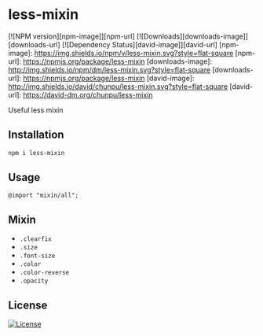 less-mixin
===

[![NPM version][npm-image]][npm-url]
[![Downloads][downloads-image]][downloads-url]
[![Dependency Status][david-image]][david-url]
[npm-image]: https://img.shields.io/npm/v/less-mixin.svg?style=flat-square
[npm-url]: https://npmjs.org/package/less-mixin
[downloads-image]: http://img.shields.io/npm/dm/less-mixin.svg?style=flat-square
[downloads-url]: https://npmjs.org/package/less-mixin
[david-image]: http://img.shields.io/david/chunpu/less-mixin.svg?style=flat-square
[david-url]: https://david-dm.org/chunpu/less-mixin


Useful less mixin

Installation
---

```sh
npm i less-mixin
```

Usage
---

```less
@import "mixin/all";
```

Mixin
---

- `.clearfix`
- `.size`
- `.font-size`
- `.color`
- `.color-reverse`
- `.opacity`

License
---

[![License][license-image]][license-url]

[license-image]: http://img.shields.io/npm/l/less-mixin.svg?style=flat-square
[license-url]: #
